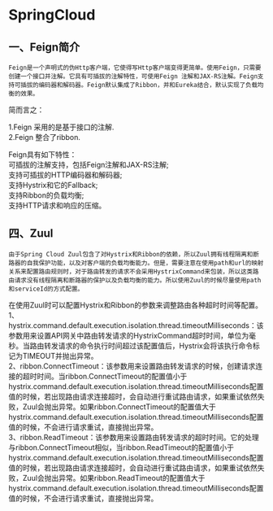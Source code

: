 SpringCloud
===========
一、Feign简介
-----------
    Feign是一个声明式的伪Http客户端，它使得写Http客户端变得更简单。使用Feign，只需要创建一个接口并注解。它具有可插拔的注解特性，可使用Feign 注解和JAX-RS注解。Feign支持可插拔的编码器和解码器。Feign默认集成了Ribbon，并和Eureka结合，默认实现了负载均衡的效果。

简而言之：

1.Feign 采用的是基于接口的注解.<br>
2.Feign 整合了ribbon.

Feign具有如下特性：<br>
    可插拔的注解支持，包括Feign注解和JAX-RS注解;<br>
    支持可插拔的HTTP编码器和解码器;<br>
    支持Hystrix和它的Fallback;<br>
    支持Ribbon的负载均衡;<br>
    支持HTTP请求和响应的压缩。<br>


四、Zuul
-------


    由于Spring Cloud Zuul包含了对Hystrix和Ribbon的依赖，所以Zuul拥有线程隔离和断路器的自我保护功能，以及对客户端的负载均衡能力。但是，需要注意在使用path和url的映射关系来配置路由规则时，对于路由转发的请求不会采用HystrixCommand来包装，所以这类路由请求没有线程隔离和断路器的保护以及负载均衡的能力。所以使用Zuul的时候尽量使用path和serviceId的方式配置。
在使用Zuul时可以配置Hystrix和Ribbon的参数来调整路由各种超时时间等配置。
<br>1、hystrix.command.default.execution.isolation.thread.timeoutMilliseconds：该参数用来设置API网关中路由转发请求的HystrixCommand超时时间，单位为毫秒。当路由转发请求的命令执行时间超过该配置值后，Hystrix会将该执行命令标记为TIMEOUT并抛出异常。
<br>2、ribbon.ConnectTimeout：该参数用来设置路由转发请求的时候，创建请求连接的超时时间。当ribbon.ConnectTimeout的配置值小于hystrix.command.default.execution.isolation.thread.timeoutMilliseconds配置值的时候，若出现路由请求连接超时，会自动进行重试路由请求，如果重试依然失败，Zuul会抛出异常。如果ribbon.ConnectTimeout的配置值大于hystrix.command.default.execution.isolation.thread.timeoutMilliseconds配置值的时候，不会进行请求重试，直接抛出异常。
<br>3、ribbon.ReadTimeout：该参数用来设置路由转发请求的超时时间。它的处理与ribbon.ConnectTimeout相似，当ribbon.ReadTimeout的配置值小于hystrix.command.default.execution.isolation.thread.timeoutMilliseconds配置值的时候，若出现路由请求连接超时，会自动进行重试路由请求，如果重试依然失败，Zuul会抛出异常。如果ribbon.ReadTimeout的配置值大于hystrix.command.default.execution.isolation.thread.timeoutMilliseconds配置值的时候，不会进行请求重试，直接抛出异常。




